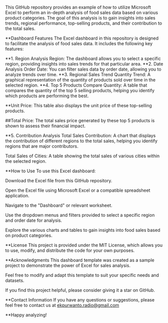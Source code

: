 This GitHub repository provides an example of how to utilize Microsoft Excel to perform an in-depth analysis of food sales data based on various product categories. The goal of this analysis is to gain insights into sales trends, regional performance, top-selling products, and their contribution to the total sales.

**Dashboard Features
The Excel dashboard in this repository is designed to facilitate the analysis of food sales data. It includes the following key features:

**1. Region Analysis
Region: The dashboard allows you to select a specific region, providing insights into sales trends for that particular area.
**2. Date Analysis
Order Date: You can filter sales data by order date, allowing you to analyze trends over time.
**3. Regional Sales Trend
Quantity Trend: A graphical representation of the quantity of products sold over time in the selected region.
**4. Top 5 Products
Compare Quantity: A table that compares the quantity of the top 5 selling products, helping you identify which products are performing the best.

**Unit Price: This table also displays the unit price of these top-selling products.

##Total Price: The total sales price generated by these top 5 products is shown to assess their financial impact.

**5. Contribution Analysis
Total Sales Contribution: A chart that displays the contribution of different regions to the total sales, helping you identify regions that are major contributors.

Total Sales of Cities: A table showing the total sales of various cities within the selected region.

**How to Use
To use this Excel dashboard:

Download the Excel file from this GitHub repository.

Open the Excel file using Microsoft Excel or a compatible spreadsheet application.

Navigate to the "Dashboard" or relevant worksheet.

Use the dropdown menus and filters provided to select a specific region and order date for analysis.

Explore the various charts and tables to gain insights into food sales based on product categories.

**License
This project is provided under the MIT License, which allows you to use, modify, and distribute the code for your own purposes.

**Acknowledgments
This dashboard template was created as a sample project to demonstrate the power of Excel for sales analysis.

Feel free to modify and adapt this template to suit your specific needs and datasets.

If you find this project helpful, please consider giving it a star on GitHub.


**Contact Information
If you have any questions or suggestions, please feel free to contact us at ekpurwanto.radio@gmail.com

**Happy analyzing!

